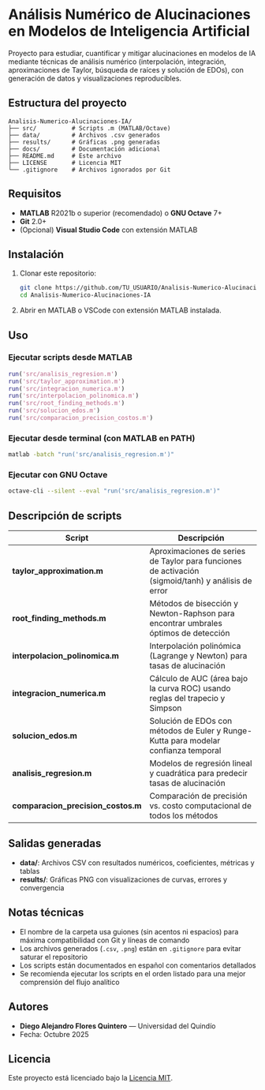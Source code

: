 # Análisis Numérico de Alucinaciones en Modelos de Inteligencia Artificial

Proyecto para estudiar, cuantificar y mitigar alucinaciones en modelos de IA mediante técnicas de análisis numérico (interpolación, integración, aproximaciones de Taylor, búsqueda de raíces y solución de EDOs), con generación de datos y visualizaciones reproducibles.

## Estructura del proyecto

```
Analisis-Numerico-Alucinaciones-IA/
├── src/          # Scripts .m (MATLAB/Octave)
├── data/         # Archivos .csv generados
├── results/      # Gráficas .png generadas
├── docs/         # Documentación adicional
├── README.md     # Este archivo
├── LICENSE       # Licencia MIT
└── .gitignore    # Archivos ignorados por Git
```

## Requisitos

- **MATLAB** R2021b o superior (recomendado) o **GNU Octave** 7+
- **Git** 2.0+
- (Opcional) **Visual Studio Code** con extensión MATLAB

## Instalación

1. Clonar este repositorio:
   ```bash
   git clone https://github.com/TU_USUARIO/Analisis-Numerico-Alucinaciones-IA.git
   cd Analisis-Numerico-Alucinaciones-IA
   ```

2. Abrir en MATLAB o VSCode con extensión MATLAB instalada.

## Uso

### Ejecutar scripts desde MATLAB

```matlab
run('src/analisis_regresion.m')
run('src/taylor_approximation.m')
run('src/integracion_numerica.m')
run('src/interpolacion_polinomica.m')
run('src/root_finding_methods.m')
run('src/solucion_edos.m')
run('src/comparacion_precision_costos.m')
```

### Ejecutar desde terminal (con MATLAB en PATH)

```bash
matlab -batch "run('src/analisis_regresion.m')"
```

### Ejecutar con GNU Octave

```bash
octave-cli --silent --eval "run('src/analisis_regresion.m')"
```

## Descripción de scripts

| Script | Descripción |
|--------|-------------|
| **taylor_approximation.m** | Aproximaciones de series de Taylor para funciones de activación (sigmoid/tanh) y análisis de error |
| **root_finding_methods.m** | Métodos de bisección y Newton-Raphson para encontrar umbrales óptimos de detección |
| **interpolacion_polinomica.m** | Interpolación polinómica (Lagrange y Newton) para tasas de alucinación |
| **integracion_numerica.m** | Cálculo de AUC (área bajo la curva ROC) usando reglas del trapecio y Simpson |
| **solucion_edos.m** | Solución de EDOs con métodos de Euler y Runge-Kutta para modelar confianza temporal |
| **analisis_regresion.m** | Modelos de regresión lineal y cuadrática para predecir tasas de alucinación |
| **comparacion_precision_costos.m** | Comparación de precisión vs. costo computacional de todos los métodos |

## Salidas generadas

- **data/**: Archivos CSV con resultados numéricos, coeficientes, métricas y tablas
- **results/**: Gráficas PNG con visualizaciones de curvas, errores y convergencia

## Notas técnicas

- El nombre de la carpeta usa guiones (sin acentos ni espacios) para máxima compatibilidad con Git y líneas de comando
- Los archivos generados (`.csv`, `.png`) están en `.gitignore` para evitar saturar el repositorio
- Los scripts están documentados en español con comentarios detallados
- Se recomienda ejecutar los scripts en el orden listado para una mejor comprensión del flujo analítico

## Autores

- **Diego Alejandro Flores Quintero** — Universidad del Quindío
- Fecha: Octubre 2025

## Licencia

Este proyecto está licenciado bajo la [Licencia MIT](LICENSE).
